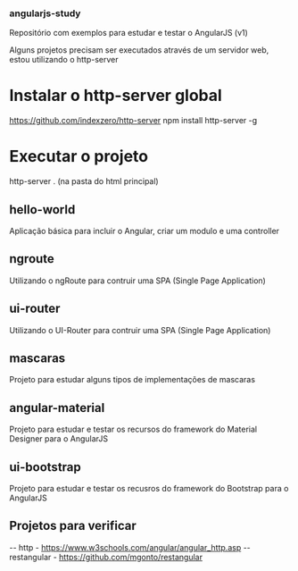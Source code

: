 ### angularjs-study
Repositório com exemplos para estudar e testar o AngularJS (v1)

Alguns projetos precisam ser executados através de um servidor web, estou utilizando o http-server
# Instalar o http-server global
https://github.com/indexzero/http-server
npm install http-server -g
# Executar o projeto
http-server . (na pasta do html principal)

## hello-world
Aplicação básica para incluir o Angular, criar um modulo e uma controller

## ngroute
Utilizando o ngRoute para contruir uma SPA (Single Page Application)

## ui-router
Utilizando o UI-Router para contruir uma SPA (Single Page Application)

## mascaras
Projeto para estudar alguns tipos de implementações de mascaras

## angular-material
Projeto para estudar e testar os recursos do framework do Material Designer para o AngularJS

## ui-bootstrap
Projeto para estudar e testar os recusros do framework do Bootstrap para o AngularJS

## Projetos para verificar
-- http - https://www.w3schools.com/angular/angular_http.asp
-- restangular - https://github.com/mgonto/restangular

